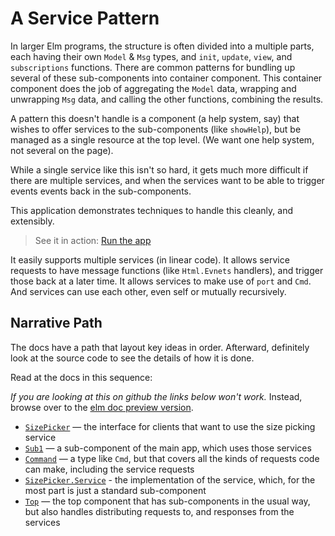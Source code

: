# A Service Pattern

In larger Elm programs, the structure is often divided into a multiple parts,
each having their own `Model` & `Msg` types, and `init`, `update`, `view`, and
`subscriptions` functions. There are common patterns for bundling up several of
these sub-components into container component. This container component does the
job of aggregating the `Model` data, wrapping and unwrapping `Msg` data, and
calling the other functions, combining the results.

A pattern this doesn't handle is a component (a help system, say) that wishes to
offer services to the sub-components (like `showHelp`), but be managed as a
single resource at the top level. (We want one help system, not several on the
page).

While a single service like this isn't so hard, it gets much more difficult if
there are multiple services, and when the services want to be able to trigger
events events back in the sub-components.

This application demonstrates techniques to handle this cleanly, and
extensibly.

> See it in action: [Run the app](https://mzero.github.io/elm-service-pattern/)

It easily supports multiple services (in linear code). It allows service
requests to have message functions (like `Html.Evnets` handlers), and trigger
those back at a later time. It allows services to make use of `port` and `Cmd`.
And services can use each other, even self or mutually recursively.

## Narrative Path

The docs have a path that layout key ideas in order. Afterward, definitely
look at the source code to see the details of how it is done.

Read at the docs in this sequence:

_If you are looking at this on github the links below won't work._ Instead,
browse over to the [elm doc preview version](https://elm-doc-preview.netlify.app/?repo=mzero%2Felm-service-pattern).

- [`SizePicker`](src/SizePicker.elm) — the interface for clients that want to use the
  size picking service
- [`Sub1`](src/Sub1.elm) — a sub-component of the main app, which uses those services
- [`Command`](src/Command.elm) — a type like `Cmd`, but that covers all the kinds of 
  requests code can make, including the service requests
- [`SizePicker.Service`](src/SizePicker/Service.elm) - the implementation of the
  service, which, for the most part is just a standard sub-component
- [`Top`](src/Top.elm) — the top component that has sub-components in the usual way,
  but also handles distributing requests to, and responses from the services

